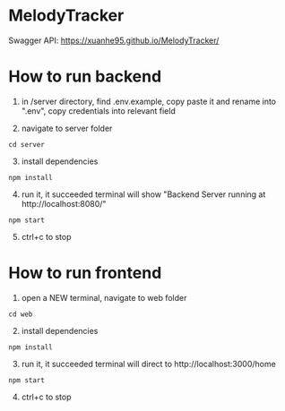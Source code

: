 # MelodyTracker

Swagger API: https://xuanhe95.github.io/MelodyTracker/

# How to run backend

1. in /server directory, find .env.example, copy paste it and rename into ".env", copy credentials into relevant field

2. navigate to server folder
```
cd server
```
3. install dependencies
```
npm install
```
4. run it, it succeeded terminal will show "Backend Server running at http://localhost:8080/"
```
npm start
```
5. ctrl+c to stop

# How to run frontend

1. open a NEW terminal, navigate to web folder
```
cd web
```
2. install dependencies
```
npm install
```
3. run it, it succeeded terminal will direct to http://localhost:3000/home
```
npm start
```
4. ctrl+c to stop